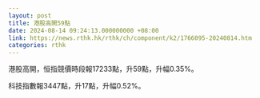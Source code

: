 ```yaml
---
layout: post
title: 港股高開59點
date: 2024-08-14 09:24:13.000000000 +08:00
link: https://news.rthk.hk/rthk/ch/component/k2/1766095-20240814.htm
categories: rthk
---
```


港股高開，恒指競價時段報17233點，升59點，升幅0.35%。

科技指數報3447點，升17點，升幅0.52%。
